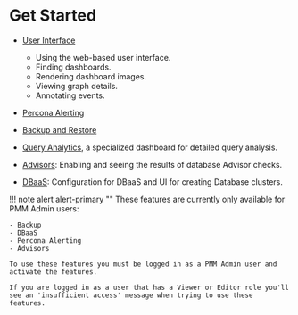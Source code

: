 # Get Started

- [User Interface](interface.md)

    - Using the web-based user interface.
    - Finding dashboards.
    - Rendering dashboard images.
    - Viewing graph details.
    - Annotating events.

- [Percona Alerting](alerting.md)

- [Backup and Restore](../get-started/backup/index.md)

- [Query Analytics](query-analytics.md), a specialized dashboard for detailed query analysis.

- [Advisors](../get-started/advisors.md): Enabling and seeing the results of database Advisor checks.

- [DBaaS](dbaas.md): Configuration for DBaaS and UI for creating Database clusters.

!!! note alert alert-primary ""
    These features are currently only available for PMM Admin users:

    - Backup
    - DBaaS
    - Percona Alerting
    - Advisors

    To use these features you must be logged in as a PMM Admin user and activate the features.

    If you are logged in as a user that has a Viewer or Editor role you'll see an 'insufficient access' message when trying to use these features.
